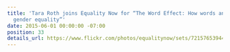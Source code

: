 ```yaml
---
title: 'Tara Roth joins Equality Now for “The Word Effect: How words and labels impede
  gender equality”'
date: 2015-06-01 00:00:00 -07:00
position: 33
details_url: https://www.flickr.com/photos/equalitynow/sets/72157653944771456
---
```



